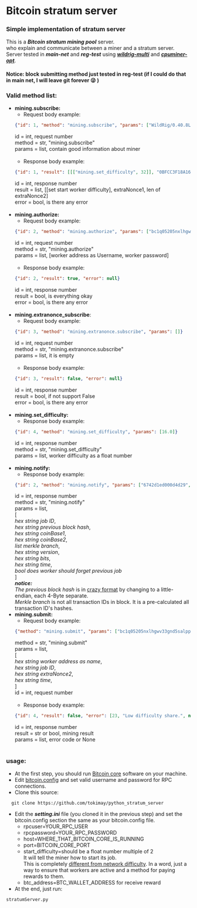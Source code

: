 # Bitcoin stratum server
### Simple implementation of stratum server

This is a ***Bitcoin stratum mining pool*** server.</br>
who explain and communicate between a miner and a stratum server. </br>
Server tested in ***main-net*** and ***reg-test*** using  ***[wildrig-multi](https://github.com/andru-kun/wildrig-multi)*** and ***[cpuminer-opt](https://github.com/JayDDee/cpuminer-opt)***.</br>
#### Notice: block submitting method just tested in reg-test (if I could do that in main net, I will leave git forever :stuck_out_tongue_winking_eye: )

### Valid method list:
- **mining.subscribe:**
  + Request body example:
  ````json
  {"id": 1, "method": "mining.subscribe", "params": ["WildRig/0.40.8L"]}
  ```` 
  id = int, request number </br>
  method = str, "mining.subscribe" </br>
  params = list, contain good information about miner </br>
  </br> 
  + Response body example:
  ````json
  {"id": 1, "result": [[["mining.set_difficulty", 32]], "0BFCC3F18A1605AE", 8], "error": null}
  ````
  id = int, response number </br>
  result = list, [[set start worker difficulty], extraNonce1, len of extraNonce2] </br>
  error = bool, is there any error </br>
  </br> 
- **mining.authorize:**
  + Request body example:
  ````json
  {"id": 2, "method": "mining.authorize", "params": ["bc1q05205nxlhgwv33gnd5salpp449m2k9ye8dqg72", ""]}
  ````
  id = int, request number </br>
  method = str, "mining.authorize" </br>
  params = list, [worker address as Username, worker password] </br>
  </br> 
  + Response body example:
  ````json
  {"id": 2, "result": true, "error": null}
  ````
  id = int, response number </br>
  result = bool, is everything okay </br>
  error = bool, is there any error </br>
  </br> 
- **mining.extranonce_subscribe**:
  + Request body example:
  ````json
  {"id": 3, "method": "mining.extranonce.subscribe", "params": []}
  ```` 
  id = int, request number </br>
  method = str, "mining.extranonce.subscribe" </br>
  params = list, it is empty </br>
  </br>
  - Response body example:
  ````json
  {"id": 3, "result": false, "error": null}
  ````
  id = int, response number </br>
  result = bool, if not support False </br>
  error = bool, is there any error </br>
  </br>
- **mining.set_difficulty:**
  + Response body example:
  ````json
  {"id": 4, "method": "mining.set_difficulty", "params": [16.0]}
  ````
  id = int, response number </br>
  method = str, "mining.set_difficulty" </br>
  params = list, worker difficulty as a float number </br>
  </br>
- **mining.notify:**
  + Response body example:
  ````json
  {"id": 2, "method": "mining.notify", "params": ["6742d1ed000d4d29", "c35fe4e2df7c7866d06a8f94b7892106fd7eeb390002a37a0000000000000000", "01000000010000000000000000000000000000000000000000000000000000000000000000ffffffff2603294d0d21746f6b696d617940676d61696c2e636f6d", "ffffffff027a88d412000000001600147d14fa4cdfba1cc8c5136d21df8435a976ab14990000000000000000266a24aa21a9ed20cf115aea7d5949653d2935e80d4703829e59539a40e9ede927db49509614dc00000000", ["f640a577fb4ee6989fd7f239beb0e1ca7f21776f9c70dcce929162597f93b10b", "48d0d07032f9bd8d662874927847040d478a0054de0e6923e8a09cf131702ff1", "96ed6a2663ce74bb8a9579eb778eb39c9c2f307daf6a287cc4f0249d6f1222df", "2a90d63ae86657e5d3ee9c9392a8255770a6b2b1563ef8728077b8dc60153a3b", "7e025ab05dd225c9ff43624b3901333558168a9166947448ff35222245befed8", "047a0e4600fbe0d5316a3123fccc7670b68dfe75c7051d3ba74a0e5f87a0bf5a", "bc04c1e8c1ade0ae389cb6887674723398cf4fdde56137e2fe910ab0fcd8776d", "315465f9a46ca9b37ea19692c965fc6277659582cb024ed26710095ee8c1875e", "f7ae16529703835e9170f8d918bd730c720192863b7e37c94b3abd8ca1a1cb18", "4b41fd87dd0182284d76e9a22ba21757a98369e49ee26afc327e8cd3782ab1d6", "b62b23864e8223a37eedab981985df292489333b82675f2317b9b22b84ff8148", "f35ddcb02e7e55d8cddf4d89cf09767a6cc5062c71869ab37f47cb03b63ae715"], "20000000", "1702c070", "6742d1ed", true]}
  ````
  id = int, response number </br>
  method = str, "mining.notify" </br>
  params = list, </br>
  [ </br>
  *hex string job ID*,  </br>
  *hex string previous block hash*, </br>
  *hex string coinBase1*, </br>
  *hex string coinBase2*, </br>
  *list merkle branch*, </br>
  *hex string version*, </br>
  *hex string bits*, </br>
  *hex string time*, </br>
  *bool does worker should forget previous job* </br>
  ]</br>
  ***notice:***</br>
  *The previous block hash* is in [crazy format](https://stackoverflow.com/questions/66412968/hash-of-previous-block-from-stratum-protocol) by changing to a little-endian, each 4-Byte separate. </br>
  *Merkle branch* is not all transaction IDs in block. It is a pre-calculated all transaction ID's hashes.
  </br>
- **mining.submit:**
  + Request body example:
  ````json
  {"method": "mining.submit", "params": ["bc1q05205nxlhgwv33gnd5salpp449m2k9ye8dqg72", "6742d2e1000d4d29", "0000000000000000", "6742d2e1", "bfdc580e"], "id":4}
  ```` 
  method = str, "mining.submit" </br>
  params = list, </br>
  [ </br>
  *hex string worker address as name*,  </br>
  *hex string job ID*, </br>
  *hex string extraNonce2*, </br>
  *hex string time*, </br>
  ]</br>
  id = int, request number </br>
  </br>
  + Response body example:
  ````json
  {"id": 4, "result": false, "error": [23, "Low difficulty share.", null]}
  ````
  id = int, response number </br>
  result = str or bool, mining result </br>
  params = list, error code or None </br>
  </br>
  

### usage:
- At the first step, you should run [Bitcoin core](https://bitcoin.org/en/full-node) software on your machine.
- Edit [bitcoin.config](https://bitcoin.stackexchange.com/questions/11190/where-is-the-configuration-file-of-bitcoin-qt-kept) and set valid username and password for RPC connections.
- Clone this source:
````shell
  git clone https://github.com/tokimay/python_stratum_server 
  ````
- Edit the ***setting.ini*** file (you cloned it in the previous step) and set the bitcoin.config section the same as your bitcoin.config file.
  + rpcuser=YOUR_RPC_USER
  + rpcpassword=YOUR_RPC_PASSWORD
  + host=WHERE_THAT_BITCOIN_CORE_IS_RUNNING
  + port=BITCOIN_CORE_PORT
  + start_difficulty=should be a float number multiple of 2 </br>
  It will tell the miner how to start its job. </br>
  This is completely [different from network difficulty](https://bitcointalk.org/index.php?topic=5474651.0). In a word, just a way to ensure that workers are active and a method for paying rewards to them. </br>
  + btc_address=BTC_WALLET_ADDRESS for receive reward
- At the end, just run: 
````shell
stratumServer.py
  ````